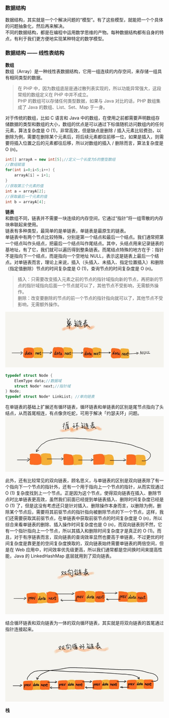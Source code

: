 
### 数据结构
数据结构，其实就是一个个解决问题的“模型”。有了这些模型，就能把一个个具体的问题抽象化，然后再来解决。  
不同的数据结构，都是在编程中运用数学思维的产物。每种数据结构都有自身的特点，有利于我们更方便地实现某种特定的数学模型。  

### 数据结构 —— 线性表结构
**数组**  
数组（Array）是一种线性表数据结构，它用一组连续的内存空间，来存储一组具有相同类型的数据。
> 在 PHP 中，因为数组底层是通过散列表实现的，所以功能异常强大，这段常规的数组定义在 PHP 中并不成立。  
> PHP 的数组可以存储任何类型数据，如果与 Java 对比的话，PHP 数组集成了 Java 的数组、List、Set、Map 于一身。  

对于传统的数组，比如 C 语言和 Java 中的数组，在使用之前都需要声明数组存储数据的类型和数组的大小，数组的优点是可以通过下标值随机访问数组内的任何元素，算法复杂度是 O (1)，非常高效，但是缺点是删除 / 插入元素比较费劲，以删除为例，需要在删除某个元素后，将后续元素都往前移一位，如果是插入，则需要将插入位置之后的元素都往后移，所以对数组的插入 / 删除而言，算法复杂度是 O (n)。  
```java
int[] arrayA = new int[5];//定义一个长度为5的整型数组
//数组赋值
for(int i=0;i<5;i++) {
    arrayA[i] = i+1;
}
//获取第三个元素的值
int a = arrayA[2];
//获取最后一个元素的值
int b = arrayA[4];
```

**链表**  
和数组不同，链表并不需要一块连续的内存空间，它通过“指针”将一组零散的内存块串联起来使用。  
链表有多种类型，最简单的是单链表，单链表是最原生的链表。  
单链表中有两个节点比较特殊，分别是第一个结点和最后一个结点。我们通常把第一个结点叫作头结点，把最后一个结点叫作尾结点。其中，头结点用来记录链表的基地址，有了它，我们就可以遍历得到整条链表。而尾结点特殊的地方在于：指针不是指向下一个结点，而是指向一个空地址 NULL，表示这是链表上最后一个结点。对单链表而言，理论上来说，插入（头插入、未插入、指定位置插入）和删除（指定值删除）节点的时间复杂度是 O (1)，查询节点的时间复杂度是 O (n)。  
> 插入：只需要改变插入元素之前的节点的指针域指向新的节点，再把新的节点的指针域指向后面一个节点就可以了，其他节点不受影响，无需额外操作。  
> 删除：改变要删除的节点的前一个节点的指针指向就可以了，其他节点不受影响，无需额外操作。

![单链表](../static/images/data-structure-01.jpg)  

```c
typedef struct Node {
    ElemType data;//数据域
    struct Node* next;//指针域
} Node;
typedef struct Node* LinkList; //单向链表
```

在单链表的基础上扩展还有循环链表，循环链表和单链表的区别是尾节点指向了头结点，从而首尾相连，有点像贪吃蛇，可用于解决「约瑟夫环」问题。
![循环链表](../static/images/data-structure-02.jpg)  

此外，还有比较常见的双向链表，顾名思义，与单链表的区别是双向链表除了有一个指向下一个节点的指针外，还有一个用于指向上一个节点的指针，从而实现通过 O (1) 复杂度找到上一个节点。正是因为这个节点，使得双向链表在插入、删除节点时比单链表更高效，虽然我们前面已经提到单链表插入、删除时间复杂度已经是 O (1) 了，但是这没有考虑还只是针对插入、删除操作本身而言，以删除为例，删除某个节点后，需要将其前驱节点的指针指向被删除节点的下一个节点，这样，我们还需要获取其前驱节点，在单链表中获取前驱节点的时间复杂度是 O (n)，所以综合来看单链表的删除、插入操作时间复杂度也是 O (n)，而双向链表则不然，它有一个指针指向上一个节点，所以其插入和删除时间复杂度才是真正的 O (1)。而且，对于有序链表而言，双向链表的查询效率显然也要高于单链表，不过更优的时间复杂度是靠更差的空间复杂度换取的，双向链表始终需要单链表的两倍空间，但是在 Web 应用中，时间效率优先级更高，所以我们通常都是空间换时间来提高性能，Java 的 LinkedHashMap 底层就用到了双向链表。  
![双向链表](../static/images/data-structure-03.jpg)  

结合循环链表和双向链表为一体的双向循环链表，其实就是将双向链表的首尾通过指针连接起来。
![双向循环链表](../static/images/data-structure-04.jpg)  

**栈**  



